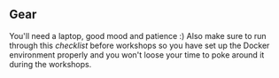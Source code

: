 ## Gear ##

You'll need a laptop, good mood and patience :) Also make sure to run
through this *checklist* before workshops so you have 
set up the Docker environment properly and you won't loose your time 
to poke around it during the workshops.

